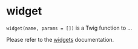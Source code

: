 # widget

`widget(name, params = [])` is a Twig function to ...

Please refer to the [widgets](https://docs.bolt.cm/5.0/templating/widgets) documentation.
